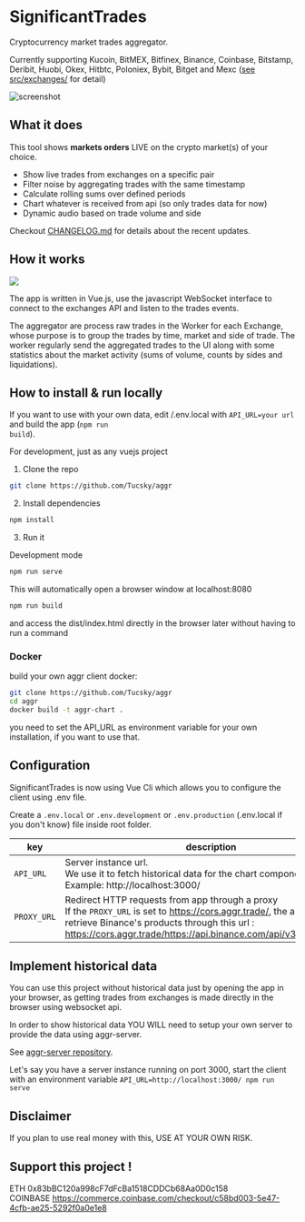 
# SignificantTrades

  

Cryptocurrency market trades aggregator.<br>

Currently supporting Kucoin, BitMEX, Bitfinex, Binance, Coinbase, Bitstamp, Deribit, Huobi, Okex, Hitbtc, Poloniex, Bybit, Bitget and Mexc ([see src/exchanges/](src/exchanges) for detail)


![screenshot](https://i.imgur.com/nHJxsdL.gif)

## What it does

This tool shows **markets orders** LIVE on the crypto market(s) of your choice.

- Show live trades from exchanges on a specific pair
- Filter noise by aggregating trades with the same timestamp
- Calculate rolling sums over defined periods
- Chart whatever is received from api (so only trades data for now)
- Dynamic audio based on trade volume and side 

Checkout [CHANGELOG.md](CHANGELOG.md) for details about the recent updates.

## How it works

![](https://i.imgur.com/chxtEwb.png)

The app is written in Vue.js, use the javascript WebSocket interface to connect to the exchanges API and listen to the trades events.

The aggregator are process raw trades in the Worker for each Exchange, whose purpose is to group the trades by time, market and side of trade. The worker regularly send the aggregated trades to the UI along with some statistics about the market activity (sums of volume, counts by sides and liquidations).

## How to install & run locally

If you want to use with your own data, edit /.env.local with <code>API_URL=your url</code> and build the app (<code>npm run build</code>).

For development, just as any vuejs project

1. Clone the repo

```bash
git clone https://github.com/Tucsky/aggr
```

2. Install dependencies

```bash
npm install
```

3. Run it

  

Development mode
```bash
npm run serve
```

This will automatically open a browser window at localhost:8080


```bash
npm run build
```

and access the dist/index.html directly in the browser later without having to run a command

### Docker

build your own aggr client docker:

```bash
git clone https://github.com/Tucsky/aggr
cd aggr
docker build -t aggr-chart .
```
you need to set the API_URL as environment variable for your own installation, if you want to use that.

## Configuration
SignificantTrades is now using Vue Cli which allows you to configure the client using .env file.

Create a <code>.env.local</code> or <code>.env.development</code> or <code>.env.production</code> (.env.local if you don't know) file inside root folder.

  
|key| description |default value|
|--|--|--|
|<code>API_URL</code>|Server instance url.<br>We use it to fetch historical data for the chart component.<br>Example: http://localhost:3000/ |null|
|<code>PROXY_URL</code>|Redirect HTTP requests from app through a proxy<br>If the <code>PROXY_URL</code> is set to https://cors.aggr.trade/, the app will retrieve Binance's products through this url : https://cors.aggr.trade/https://api.binance.com/api/v3/exchangeInfo |http://localhost:8080/|

## Implement historical data
You can use this project without historical data just by opening the app in your browser, as getting trades from exchanges is made directly in the browser using websocket api.

In order to show historical data YOU WILL need to setup your own server to provide the data using aggr-server.

See [aggr-server repository](https://github.com/Tucsky/aggr-server).

Let's say you have a server instance running on port 3000, start the client with an environment variable `API_URL=http://localhost:3000/ npm run serve`

## Disclaimer
If you plan to use real money with this, USE AT YOUR OWN RISK.

## Support this project !
ETH 0x83bBC120a998cF7dFcBa1518CDDCb68Aa0D0c158<br>
COINBASE https://commerce.coinbase.com/checkout/c58bd003-5e47-4cfb-ae25-5292f0a0e1e8
